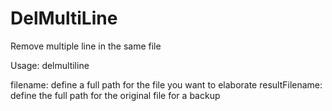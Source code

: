 # DelMultiLine
Remove multiple line in the same file 

Usage:
    delmultiline <Filename> <resultFilename>

filename:       define a full path for the file you want to elaborate
resultFilename: define the full path for the original file for a backup
